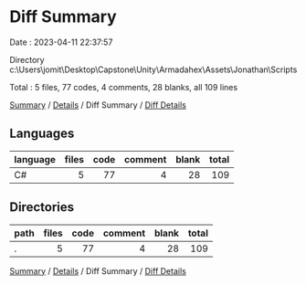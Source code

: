 # Diff Summary

Date : 2023-04-11 22:37:57

Directory c:\\Users\\jomit\\Desktop\\Capstone\\Unity\\Armadahex\\Assets\\Jonathan\\Scripts

Total : 5 files,  77 codes, 4 comments, 28 blanks, all 109 lines

[Summary](results.md) / [Details](details.md) / Diff Summary / [Diff Details](diff-details.md)

## Languages
| language | files | code | comment | blank | total |
| :--- | ---: | ---: | ---: | ---: | ---: |
| C# | 5 | 77 | 4 | 28 | 109 |

## Directories
| path | files | code | comment | blank | total |
| :--- | ---: | ---: | ---: | ---: | ---: |
| . | 5 | 77 | 4 | 28 | 109 |

[Summary](results.md) / [Details](details.md) / Diff Summary / [Diff Details](diff-details.md)